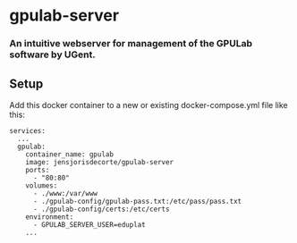 # gpulab-server
### An intuitive webserver for management of the GPULab software by UGent.

## Setup
Add this docker container to a new or existing docker-compose.yml file like this:

```
services:
  ...
  gpulab:
    container_name: gpulab
    image: jensjorisdecorte/gpulab-server
    ports:
      - "80:80"
    volumes:
      - ./www:/var/www
      - ./gpulab-config/gpulab-pass.txt:/etc/pass/pass.txt
      - ./gpulab-config/certs:/etc/certs
    environment:
      - GPULAB_SERVER_USER=eduplat
    ...
```
